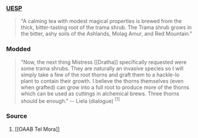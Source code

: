 ### [UESP](https://en.uesp.net/wiki/Morrowind:Trama_Root)

> "A calming tea with modest magical properties is brewed from the thick, bitter-tasting root of the trama shrub. The Trama shrub grows in the bitter, ashy soils of the Ashlands, Molag Amur, and Red Mountain."
### Modded

> "Now, the next thing Mistress [[Dratha]] specifically requested were some trama shrubs. They are naturally an invasive species so I will simply take a few of the root thorns and graft them to a hackle-lo plant to contain their growth. I believe the thorns themselves (even when grafted) can grow into a full root to produce more of the thorns which can be used as cuttings in alchemical brews. Three thorns should be enough."
> -- Liela (dialogue) <sup>[1]</sup>

### Source
1. [[OAAB Tel Mora]]
